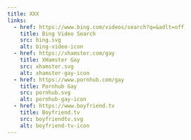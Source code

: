 ```yaml
---
title: XXX
links:
  - href: https://www.bing.com/videos/search?q=&adlt=off
    title: Bing Video Search
    src: bing.svg
    alt: bing-video-icon
  - href: https://xhamster.com/gay
    title: XHamster Gay
    src: xhamster.svg
    alt: xhamster-gay-icon
  - href: https://www.pornhub.com/gay
    title: Pornhub Gay
    src: pornhub.svg
    alt: pornhub-gay-icon
  - href: https://www.boyfriend.tv
    title: Boyfriend.tv
    src: boyfriendtv.svg
    alt: boyfriend-tv-icon
---
```

